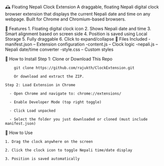 🕰️ Floating Nepali Clock Extension
A draggable, floating Nepali digital clock browser extension that displays the current Nepali date and time on any webpage. Built for Chrome and Chromium-based browsers.

📸 Features
    1. Floating digital clock icon
    2. Shows Nepali date and time
    3. Smart alignment based on screen side
    4. Position is saved using Local Storage
    5. Fully draggable
    6. Click to expand/collapse
📁 Files Included
    -manifest.json – Extension configuration
    -content.js – Clock logic
    -nepali.js – Nepali date/time converter
    -style.css – Custom styles

🚀 How to Install
    Step 1: Clone or Download This Repo
    
        git clone https://github.com/rajukth/ClockExtension.git
        
        Or download and extract the ZIP.
        
    Step 2: Load Extension in Chrome
      
      - Open Chrome and navigate to: chrome://extensions/
      
      - Enable Developer Mode (top right toggle)
      
      - Click Load unpacked
      
      - Select the folder you just downloaded or cloned (must include manifest.json)

📌 How to Use
    
    1. Drag the clock anywhere on the screen
    
    2. Click the clock icon to toggle Nepali time/date display

    3. Position is saved automatically



